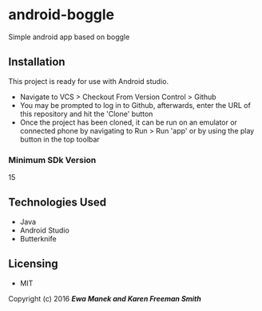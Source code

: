 # android-boggle

Simple android app based on boggle

## Installation

This project is ready for use with Android studio.  
* Navigate to VCS > Checkout From Version Control > Github
* You may be prompted to log in to Github, afterwards, enter the URL of this repository and hit the 'Clone' button
* Once the project has been cloned, it can be run on an emulator or connected phone by navigating to Run > Run 'app' or by using the play button in the top toolbar

### Minimum SDk Version 

15

## Technologies Used

* Java
* Android Studio
* Butterknife

## Licensing

* MIT

Copyright (c) 2016 **_Ewa Manek and Karen Freeman Smith_**
